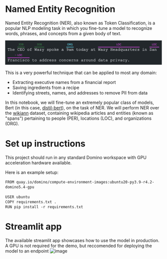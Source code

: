 # Named Entity Recognition

Named Entity Recognition (NER), also known as Token Classification, is a popular NLP modeling task in which you fine-tune a model to recognize words, phrases, and concepts from a given body of text. 

[![Alt text](https://github.com/Ben-Epstein/domino-dca-notebooks/blob/main/reference-project-ner/images/ner.png?raw=true)](https://github.com/dominodatalab/reference-project-ner)


This is a very powerful technique that can be applied to most any domain: 
* Extracting executive names from a financial report
* Saving ingredients from a recipe
* Identifying streets, names, and addresses to remove PII from data

In this notebook, we will fine-tune an extremely popular class of models, Bert (in this case, [distil-bert](https://huggingface.co/distilbert-base-cased)), on the task of NER. We will perform NER over the [wikiann](https://huggingface.co/datasets/wikiann/viewer/en) dataset, containing wikipedia articles and entities (known as "spans") pertaining to people (PER), locations (LOC), and organizations (ORG). 


# Set up instructions
This project should run in any standard Domino workspace with GPU acceleration hardware available.


Here is an example setup:

```
FROM quay.io/domino/compute-environment-images:ubuntu20-py3.9-r4.2-domino5.4-gpu

USER ubuntu
COPY requirements.txt .
RUN pip install -r requirements.txt
```

# Streamlit app

The available streamlit app showcases how to use the model in production. A GPU is not required for the demo, but reccomended for deploying the model to an endpoint
<img width="1190" alt="image" src="https://github.com/Ben-Epstein/domino-dca-notebooks/assets/22605641/c95ae6de-0f17-4837-8d1e-62dd8bd420ea">

